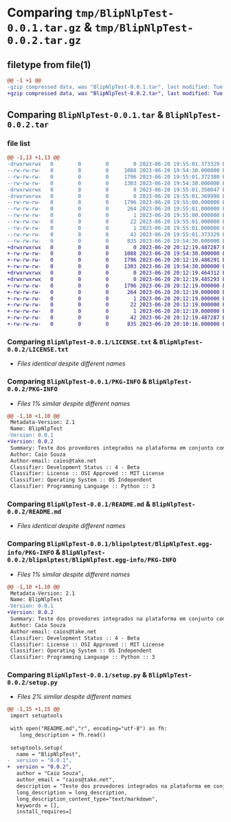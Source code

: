 # Comparing `tmp/BlipNlpTest-0.0.1.tar.gz` & `tmp/BlipNlpTest-0.0.2.tar.gz`

## filetype from file(1)

```diff
@@ -1 +1 @@
-gzip compressed data, was "BlipNlpTest-0.0.1.tar", last modified: Tue Jun 20 19:55:01 2023, max compression
+gzip compressed data, was "BlipNlpTest-0.0.2.tar", last modified: Tue Jun 20 20:12:19 2023, max compression
```

## Comparing `BlipNlpTest-0.0.1.tar` & `BlipNlpTest-0.0.2.tar`

### file list

```diff
@@ -1,13 +1,13 @@
-drwxrwxrwx   0        0        0        0 2023-06-20 19:55:01.373329 BlipNlpTest-0.0.1/
--rw-rw-rw-   0        0        0     1088 2023-06-20 19:54:30.000000 BlipNlpTest-0.0.1/LICENSE.txt
--rw-rw-rw-   0        0        0     1796 2023-06-20 19:55:01.372380 BlipNlpTest-0.0.1/PKG-INFO
--rw-rw-rw-   0        0        0     1303 2023-06-20 19:54:30.000000 BlipNlpTest-0.0.1/README.md
-drwxrwxrwx   0        0        0        0 2023-06-20 19:55:01.350047 BlipNlpTest-0.0.1/blipnlptest/
-drwxrwxrwx   0        0        0        0 2023-06-20 19:55:01.369998 BlipNlpTest-0.0.1/blipnlptest/BlipNlpTest.egg-info/
--rw-rw-rw-   0        0        0     1796 2023-06-20 19:55:00.000000 BlipNlpTest-0.0.1/blipnlptest/BlipNlpTest.egg-info/PKG-INFO
--rw-rw-rw-   0        0        0      264 2023-06-20 19:55:01.000000 BlipNlpTest-0.0.1/blipnlptest/BlipNlpTest.egg-info/SOURCES.txt
--rw-rw-rw-   0        0        0        1 2023-06-20 19:55:00.000000 BlipNlpTest-0.0.1/blipnlptest/BlipNlpTest.egg-info/dependency_links.txt
--rw-rw-rw-   0        0        0       22 2023-06-20 19:55:01.000000 BlipNlpTest-0.0.1/blipnlptest/BlipNlpTest.egg-info/requires.txt
--rw-rw-rw-   0        0        0        1 2023-06-20 19:55:01.000000 BlipNlpTest-0.0.1/blipnlptest/BlipNlpTest.egg-info/top_level.txt
--rw-rw-rw-   0        0        0       42 2023-06-20 19:55:01.373329 BlipNlpTest-0.0.1/setup.cfg
--rw-rw-rw-   0        0        0      835 2023-06-20 19:54:30.000000 BlipNlpTest-0.0.1/setup.py
+drwxrwxrwx   0        0        0        0 2023-06-20 20:12:19.487287 BlipNlpTest-0.0.2/
+-rw-rw-rw-   0        0        0     1088 2023-06-20 19:54:30.000000 BlipNlpTest-0.0.2/LICENSE.txt
+-rw-rw-rw-   0        0        0     1796 2023-06-20 20:12:19.486291 BlipNlpTest-0.0.2/PKG-INFO
+-rw-rw-rw-   0        0        0     1303 2023-06-20 19:54:30.000000 BlipNlpTest-0.0.2/README.md
+drwxrwxrwx   0        0        0        0 2023-06-20 20:12:19.464312 BlipNlpTest-0.0.2/blipnlptest/
+drwxrwxrwx   0        0        0        0 2023-06-20 20:12:19.485293 BlipNlpTest-0.0.2/blipnlptest/BlipNlpTest.egg-info/
+-rw-rw-rw-   0        0        0     1796 2023-06-20 20:12:19.000000 BlipNlpTest-0.0.2/blipnlptest/BlipNlpTest.egg-info/PKG-INFO
+-rw-rw-rw-   0        0        0      264 2023-06-20 20:12:19.000000 BlipNlpTest-0.0.2/blipnlptest/BlipNlpTest.egg-info/SOURCES.txt
+-rw-rw-rw-   0        0        0        1 2023-06-20 20:12:19.000000 BlipNlpTest-0.0.2/blipnlptest/BlipNlpTest.egg-info/dependency_links.txt
+-rw-rw-rw-   0        0        0       22 2023-06-20 20:12:19.000000 BlipNlpTest-0.0.2/blipnlptest/BlipNlpTest.egg-info/requires.txt
+-rw-rw-rw-   0        0        0        1 2023-06-20 20:12:19.000000 BlipNlpTest-0.0.2/blipnlptest/BlipNlpTest.egg-info/top_level.txt
+-rw-rw-rw-   0        0        0       42 2023-06-20 20:12:19.487287 BlipNlpTest-0.0.2/setup.cfg
+-rw-rw-rw-   0        0        0      835 2023-06-20 20:10:16.000000 BlipNlpTest-0.0.2/setup.py
```

### Comparing `BlipNlpTest-0.0.1/LICENSE.txt` & `BlipNlpTest-0.0.2/LICENSE.txt`

 * *Files identical despite different names*

### Comparing `BlipNlpTest-0.0.1/PKG-INFO` & `BlipNlpTest-0.0.2/PKG-INFO`

 * *Files 1% similar despite different names*

```diff
@@ -1,10 +1,10 @@
 Metadata-Version: 2.1
 Name: BlipNlpTest
-Version: 0.0.1
+Version: 0.0.2
 Summary: Teste dos provedores integrados na plataforma em conjunto com o Assistente de Conteudo.
 Author: Caio Souza
 Author-email: caios@take.net
 Classifier: Development Status :: 4 - Beta
 Classifier: License :: OSI Approved :: MIT License
 Classifier: Operating System :: OS Independent
 Classifier: Programming Language :: Python :: 3
```

### Comparing `BlipNlpTest-0.0.1/README.md` & `BlipNlpTest-0.0.2/README.md`

 * *Files identical despite different names*

### Comparing `BlipNlpTest-0.0.1/blipnlptest/BlipNlpTest.egg-info/PKG-INFO` & `BlipNlpTest-0.0.2/blipnlptest/BlipNlpTest.egg-info/PKG-INFO`

 * *Files 1% similar despite different names*

```diff
@@ -1,10 +1,10 @@
 Metadata-Version: 2.1
 Name: BlipNlpTest
-Version: 0.0.1
+Version: 0.0.2
 Summary: Teste dos provedores integrados na plataforma em conjunto com o Assistente de Conteudo.
 Author: Caio Souza
 Author-email: caios@take.net
 Classifier: Development Status :: 4 - Beta
 Classifier: License :: OSI Approved :: MIT License
 Classifier: Operating System :: OS Independent
 Classifier: Programming Language :: Python :: 3
```

### Comparing `BlipNlpTest-0.0.1/setup.py` & `BlipNlpTest-0.0.2/setup.py`

 * *Files 2% similar despite different names*

```diff
@@ -1,15 +1,15 @@
 import setuptools
 
 with open("README.md","r", encoding="utf-8") as fh:
 	long_description = fh.read()
 	
 setuptools.setup(
   name = "BlipNlpTest",
-  version = "0.0.1",
+  version = "0.0.2",
   author = "Caio Souza",
   author_email = "caios@take.net",
   description = "Teste dos provedores integrados na plataforma em conjunto com o Assistente de Conteudo.",
   long_description = long_description,
   long_description_content_type="text/markdown",
   keywords = [],
   install_requires=[
```

